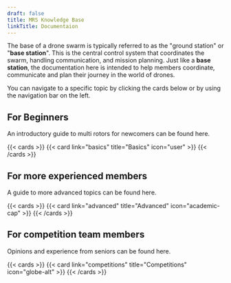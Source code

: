 ```yaml
---
draft: false
title: MRS Knowledge Base
linkTitle: Documentaion
---
```


The base of a drone swarm is typically referred to as the "ground station" or "__base station__". This is the central control system that coordinates the swarm, handling communication, and mission planning.
Just like a __base station__, the documentation here is intended to help members coordinate, communicate and plan their journey in the world of drones.

You can navigate to a specific topic by clicking the cards below or by using the navigation bar on the left.

## For Beginners

An introductory guide to multi rotors for newcomers can be found here.

{{< cards >}}
{{< card link="basics" title="Basics" icon="user" >}}
{{< /cards >}}

## For more experienced members

A guide to more advanced topics can be found here.

{{< cards >}}
{{< card link="advanced" title="Advanced" icon="academic-cap" >}}
{{< /cards >}}

## For competition team members

Opinions and experience from seniors can be found here.

{{< cards >}}
{{< card link="competitions" title="Competitions" icon="globe-alt" >}}
{{< /cards >}}
